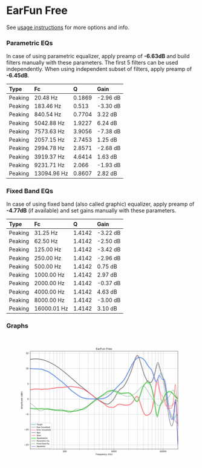 # EarFun Free
See [usage instructions](https://github.com/jaakkopasanen/AutoEq#usage) for more options and info.

### Parametric EQs
In case of using parametric equalizer, apply preamp of **-6.63dB** and build filters manually
with these parameters. The first 5 filters can be used independently.
When using independent subset of filters, apply preamp of **-6.45dB**.

| Type    | Fc          |      Q | Gain     |
|:--------|:------------|:-------|:---------|
| Peaking | 20.48 Hz    | 0.1869 | -2.96 dB |
| Peaking | 183.46 Hz   | 0.513  | -3.30 dB |
| Peaking | 840.54 Hz   | 0.7704 | 3.22 dB  |
| Peaking | 5042.88 Hz  | 1.9227 | 6.24 dB  |
| Peaking | 7573.63 Hz  | 3.9056 | -7.38 dB |
| Peaking | 2057.15 Hz  | 2.7453 | 1.25 dB  |
| Peaking | 2994.78 Hz  | 2.8571 | -2.68 dB |
| Peaking | 3919.37 Hz  | 4.6414 | 1.63 dB  |
| Peaking | 9231.71 Hz  | 2.066  | -1.93 dB |
| Peaking | 13094.96 Hz | 0.8607 | 2.82 dB  |

### Fixed Band EQs
In case of using fixed band (also called graphic) equalizer, apply preamp of **-4.77dB**
(if available) and set gains manually with these parameters.

| Type    | Fc          |      Q | Gain     |
|:--------|:------------|:-------|:---------|
| Peaking | 31.25 Hz    | 1.4142 | -3.22 dB |
| Peaking | 62.50 Hz    | 1.4142 | -2.50 dB |
| Peaking | 125.00 Hz   | 1.4142 | -3.42 dB |
| Peaking | 250.00 Hz   | 1.4142 | -2.96 dB |
| Peaking | 500.00 Hz   | 1.4142 | 0.75 dB  |
| Peaking | 1000.00 Hz  | 1.4142 | 2.97 dB  |
| Peaking | 2000.00 Hz  | 1.4142 | -0.37 dB |
| Peaking | 4000.00 Hz  | 1.4142 | 4.63 dB  |
| Peaking | 8000.00 Hz  | 1.4142 | -3.00 dB |
| Peaking | 16000.01 Hz | 1.4142 | 3.10 dB  |

### Graphs
![](./EarFun%20Free.png)